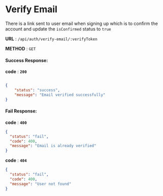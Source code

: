 # Verify Email

There is a link sent to user email when signing up which is to confirm the account and update the `isConfirmed` status to `true`

**URL** : `/api/auth/verify-email/:verifyToken`

**METHOD** : `GET`

#### Success Response:

**code** : **`200`**

```Json

{
    "status": "success",
    "message": "Email verified successfully"
}

```

#### Fail Response:

**code** : **`400`**

```json
{
  "status": "fail",
  "code": 400,
  "message": "Email is already verified"
}
```

**code** : **`404`**

```json
{
  "status": "fail",
  "code": 400,
  "message": "User not found"
}
```
